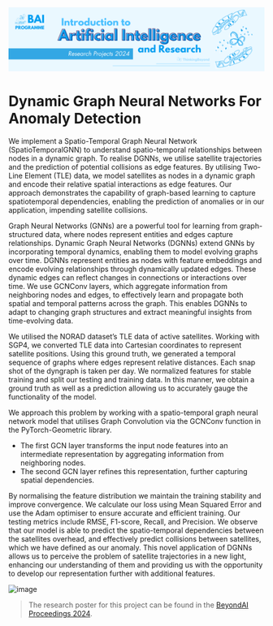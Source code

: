 ![BeyondAI Banner for Research Projects](../BeyondAI_Banner_Research_Projects_2024.png)

# Dynamic Graph Neural Networks For Anomaly Detection


We implement a Spatio-Temporal Graph Neural Network (SpatioTemporalGNN) to understand spatio-temporal relationships between nodes in a dynamic graph. To realise DGNNs, we utilise satellite trajectories and the prediction of potential collisions as edge features. By utilising Two-Line Element (TLE) data, we model satellites as nodes in a dynamic graph and encode their relative spatial interactions as edge features. Our approach demonstrates the capability of graph-based learning to capture spatiotemporal dependencies, enabling the prediction of anomalies or in our application, impending satellite collisions.

Graph Neural Networks (GNNs) are a powerful tool for learning from graph-structured data, where nodes represent entities and edges capture relationships. Dynamic Graph Neural Networks (DGNNs) extend GNNs by incorporating temporal dynamics, enabling them to model evolving graphs over time. DGNNs represent entities as nodes with feature embeddings and encode evolving relationships through dynamically updated edges. These dynamic edges can reflect changes in connections or interactions over time. We use GCNConv layers, which aggregate information from neighboring nodes and edges, to effectively learn and propagate both spatial and temporal patterns across the graph. This enables DGNNs to adapt to changing graph structures and extract meaningful insights from time-evolving data.

We utilised the NORAD dataset’s TLE data of active satellites. Working with SGP4, we converted TLE data into Cartesian coordinates to represent satellite positions. Using this ground truth, we generated a temporal sequence of graphs where edges represent relative distances. Each snap shot of the dyngraph is taken per day. We normalized features for stable training and split our testing and training data. In this manner, we obtain a ground truth as well as a prediction allowing us to accurately gauge the functionality of the model.

We approach this problem by working with a spatio-temporal graph neural network model that utilises Graph Convolution via the GCNConv function in the PyTorch-Geometric library. 
- The first GCN layer transforms the input node features  into an intermediate representation by aggregating information from neighboring nodes.
- The second GCN layer refines this representation, further capturing spatial dependencies.


By normalising the feature distribution we maintain the training stability and improve convergence. We calculate our loss using Mean Squared Error and use the Adam optimiser to ensure accurate and efficient training. Our testing metrics include RMSE, F1-score, Recall, and Precision. We observe that our model is able to predict the spatio-temporal dependencies between the satellites overhead, and effectively predict collisions between satellites, which we have defined as our anomaly. This novel application of DGNNs allows us to perceive the problem of satellite trajectories in a new light, enhancing our understanding of them and providing us with the opportunity to develop our representation further with additional features.

![image](https://github.com/user-attachments/assets/985f0d5a-5ae0-47bf-bcf6-11d1c01a6dad)


> The research poster for this project can be found in the [BeyondAI Proceedings 2024](https://thinkingbeyond.education/beyondai_proceedings_2024/).
